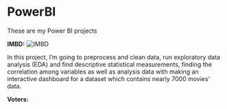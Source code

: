 # PowerBI

These are my Power BI projects

**IMBD:** 
![IMBD](https://github.com/SabaHosseini79/PowerBI/assets/142098521/1ed416cb-d988-47eb-a288-e945c6f5c569)



In this project, I’m going to preprocess and clean data, run exploratory data analysis (EDA) and
find descriptive statistical measurements, finding the correlation among variables as well as
analysis data with making an interactive dashboard for a dataset which contains nearly 7000
movies’ data.

**Voters:** 
